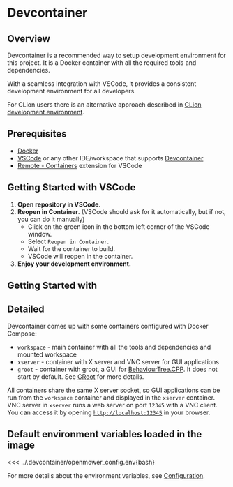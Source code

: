 # Devcontainer

## Overview

Devcontainer is a recommended way to setup development environment for this project. It is a Docker container with all the required tools and dependencies.

With a seamless integration with VSCode, it provides a consistent development environment for all developers.

For CLion users there is an alternative approach described in [CLion development environment](./clion-env).

## Prerequisites
- [Docker](https://docs.docker.com/get-docker/)
- [VSCode](https://code.visualstudio.com/download) or any other IDE/workspace that supports [Devcontainer](https://code.visualstudio.com/docs/remote/containers)
- [Remote - Containers](https://marketplace.visualstudio.com/items?itemName=ms-vscode-remote.remote-containers) extension for VSCode

## Getting Started with VSCode

1. **Open repository in VSCode**.
2. **Reopen in Container**. (VSCode should ask for it automatically, but if not, you can do it manually)
    - Click on the green icon in the bottom left corner of the VSCode window.
    - Select `Reopen in Container`.
    - Wait for the container to build.
    - VSCode will reopen in the container.
3. **Enjoy your development environment.**

## Getting Started with 

## Detailed

Devcontainer comes up with some containers configured with Docker Compose:
- `workspace` - main container with all the tools and dependencies and mounted workspace
- `xserver` - container with X server and VNC server for GUI applications
- `groot` - container with groot, a GUI for [BehaviourTree.CPP](https://www.behaviortree.dev/). It does not start by default. See [GRoot](./groot.md) for more details.

All containers share the same X server socket, so GUI applications can be run from the `workspace` container and displayed in the `xserver` container.
VNC server in `xserver` runs a web server on port `12345` with a VNC client. You can access it by opening [`http://localhost:12345`](http://localhost:12345) in your browser.

## Default environment variables loaded in the image

<<< ../.devcontainer/openmower_config.env{bash}

For more details about the environment variables, see [Configuration](configuration.md).
